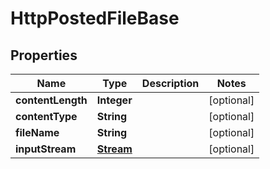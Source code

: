 
# HttpPostedFileBase

## Properties
Name | Type | Description | Notes
------------ | ------------- | ------------- | -------------
**contentLength** | **Integer** |  |  [optional]
**contentType** | **String** |  |  [optional]
**fileName** | **String** |  |  [optional]
**inputStream** | [**Stream**](Stream.md) |  |  [optional]



